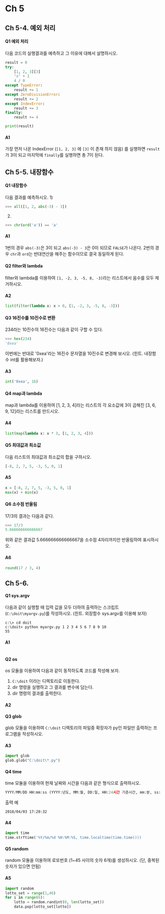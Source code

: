 # Ch 5

## Ch 5-4. 예외 처리

#### Q1 예외 처리
다음 코드의 실행결과를 예측하고 그 이유에 대해서 설명하시오.
```python
result = 0
try:
    [1, 2, 3][3]
    "a" + 1
    4 / 0
except TypeError:
    result += 1
except ZeroDivisionError:
    result += 2
except IndexError:
    result += 3
finally:
    result += 4

print(result)
```

#### A1
가장 먼저 나온 IndexError (```[1, 2, 3]``` 에 ```[3]``` 이 존재 하지 않음) 를 실행하면 ```result``` 가 3이 되고 마지막에 ```finally```를 실행하면 총 7이 된다.


## Ch 5-5. 내장함수

#### Q1 내장함수
다음 결과를 예측하시오.
1)
```python
>>> all([1, 2, abs(-3) - 3])
```
2)
```python
>>> chr(ord('a')) == 'a'
```

#### A1
1번의 경우 ```abs(-3)```은 3이 되고 ```abs(-3) - 3```은 0이 되므로 ```FALSE```가 나온다.
2번의 경우 ```chr```과 ```ord```는 반대연산을 해주는 함수이므로 결국 동일하게 된다.

#### Q2 filter와 lambda
filter와 lambda를 이용하여 ```[1, -2, 3, -5, 8, -3]```라는 리스트에서 음수를 모두 제거하시오.

#### A2
```python
list(filter(lambda x: x > 0, [1, -2, 3, -5, 8, -3]))
```

#### Q3 16진수를 10진수로 변환
234라는 10진수의 16진수는 다음과 같이 구할 수 있다.
```python
>>> hex(234)
'0xea'
```
이번에는 반대로 '0xea'라는 16진수 문자열을 10진수로 변경해 보시오. (힌트. 내장함수 int를 활용해보자.)

#### A3
```python
int('0xea', 16)
```

#### Q4 map과 lambda
map과 lambda를 이용하여 [1, 2, 3, 4]라는 리스트의 각 요소값에 3이 곱해진 [3, 6, 9, 12]라는 리스트를 만드시오.

#### A4
```python
list(map(lambda x: x * 3, [1, 2, 3, 4]))
```

#### Q5 최대값과 최소값
다음 리스트의 최대값과 최소값의 합을 구하시오.
```python
[-8, 2, 7, 5, -3, 5, 0, 1]
```

#### A5
```python
x = [-8, 2, 7, 5, -3, 5, 0, 1]
max(x) + min(x)
```

#### Q6 소수점 반올림
17/3의 결과는 다음과 같다.
```python
>>> 17/3
5.666666666666667
```
위와 같은 결과값 5.666666666666667을 소수점 4자리까지만 반올림하여 표시하시오.

#### A6
```python
round(17 / 3, 4)
```


## Ch 5-6. 

#### Q1 sys.argv
다음과 같이 실행할 때 입력 값을 모두 더하여 출력하는 스크립트 (```C:\doit\myargv.py```)를 작성하시오.
(힌트. 외장함수 sys.argv를 이용해 보자)
```
c:\> cd doit
c:\doit> python myargv.py 1 2 3 4 5 6 7 8 9 10
55
```

#### A1
```python

```

#### Q2 os
os 모듈을 이용하여 다음과 같이 동작하도록 코드를 작성해 보자.
1. ```C:\doit``` 이라는 디렉토리로 이동한다.
2. dir 명령을 실행하고 그 결과를 변수에 담는다.
3. dir 명령의 결과를 출력한다.

#### A2


#### Q3 glob
glob 모듈을 이용하여 ```C:\doit``` 디렉토리의 파일중 확장자가 py인 파일만 출력하는 프로그램을 작성하시오.

#### A3
```python
import glob
glob.glob("C:\doit\*.py")
```

#### Q4 time
time 모듈을 이용하여 현재 날짜와 시간을 다음과 같은 형식으로 출력하시오.
```python
YYYY/MM/DD HH:mm:ss (YYYY:년도, MM:월, DD:일, HH:24시간 기준시간, mm:분, ss:초)
```
출력 예
```
2018/04/03 17:20:32
```

#### A4
```python
import time
time.strftime('%Y/%m/%d %H:%M:%S, time.localtime(time.time()))
```

#### Q5 random
random 모듈을 이용하여 로또번호 (1~45 사이의 숫자 6개)를 생성하시오. (단, 중복된 숫자가 있으면 안됨)

#### A5
```python
import random
lotto_set = range(1,46)
for i in range(6):
    lotto = random.randint(0, len(lotto_set))
    data.pop(lotto_set[lotto])
```

